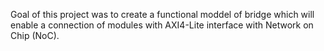 Goal of this project was to create a functional moddel of bridge which will enable a connection of modules with AXI4-Lite interface with Network on Chip (NoC).

